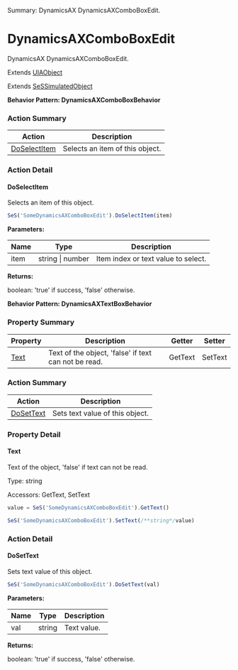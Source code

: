 Summary: DynamicsAX DynamicsAXComboBoxEdit.

# DynamicsAXComboBoxEdit

DynamicsAX DynamicsAXComboBoxEdit.
 
Extends [UIAObject](UIAObject.md)

Extends [SeSSimulatedObject](SeSSimulatedObject.md)





**Behavior Pattern: DynamicsAXComboBoxBehavior**


<!-- ============================== property summary ========================== -->

<!-- ============================== action summary ========================== -->



### Action Summary
|  **Action** | **Description** | 
| ----------- | --------------- |
|  [DoSelectItem](#doselectitem) | Selects an item of this object. |



<!-- ============================== property detail ========================== -->


<!-- ============================== action detail ========================== -->

### Action Detail

<a name="DoSelectItem"></a>    
#### DoSelectItem

Selects an item of this object.

```javascript
SeS('SomeDynamicsAXComboBoxEdit').DoSelectItem(item)
```


**Parameters:**

|  **Name** | **Type** | **Description** |
| ---------- | -------- | --------------- |
| item | string \| number |  Item index or text value  to select. |




**Returns:**

boolean: 'true' if success, 'false' otherwise.



<a name="see.also.dynamicsaxcomboboxedit.doselectitem"></a>

  




**Behavior Pattern: DynamicsAXTextBoxBehavior**


<!-- ============================== property summary ========================== -->



### Property Summary
| **Property** | **Description** | **Getter** | **Setter** |
| ------------ | --------------- | ---------- | ---------- |
| [Text](#text) | Text of the object, 'false' if text can not be read. | GetText | SetText |



<!-- ============================== action summary ========================== -->



### Action Summary
|  **Action** | **Description** | 
| ----------- | --------------- |
|  [DoSetText](#dosettext) | Sets text value of this object. |



<!-- ============================== property detail ========================== -->

### Property Detail

<a name="Text"></a>
#### Text

Text of the object, 'false' if text can not be read.



Type: string


Accessors: GetText, SetText

```javascript
value = SeS('SomeDynamicsAXComboBoxEdit').GetText()

SeS('SomeDynamicsAXComboBoxEdit').SetText(/**string*/value)
```




<!-- ============================== action detail ========================== -->

### Action Detail

<a name="DoSetText"></a>    
#### DoSetText

Sets text value of this object.

```javascript
SeS('SomeDynamicsAXComboBoxEdit').DoSetText(val)
```


**Parameters:**

|  **Name** | **Type** | **Description** |
| ---------- | -------- | --------------- |
| val | string |  Text value. |




**Returns:**

boolean: 'true' if success, 'false' otherwise.



<a name="see.also.dynamicsaxcomboboxedit.dosettext"></a>

  

